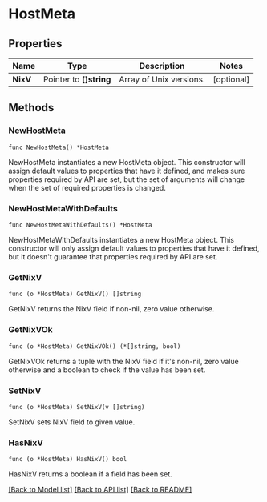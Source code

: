# HostMeta

## Properties

Name | Type | Description | Notes
---- | ---- | ----------- | ------
**NixV** | Pointer to **[]string** | Array of Unix versions. | [optional] 

## Methods

### NewHostMeta

`func NewHostMeta() *HostMeta`

NewHostMeta instantiates a new HostMeta object.
This constructor will assign default values to properties that have it defined,
and makes sure properties required by API are set, but the set of arguments
will change when the set of required properties is changed.

### NewHostMetaWithDefaults

`func NewHostMetaWithDefaults() *HostMeta`

NewHostMetaWithDefaults instantiates a new HostMeta object.
This constructor will only assign default values to properties that have it defined,
but it doesn't guarantee that properties required by API are set.

### GetNixV

`func (o *HostMeta) GetNixV() []string`

GetNixV returns the NixV field if non-nil, zero value otherwise.

### GetNixVOk

`func (o *HostMeta) GetNixVOk() (*[]string, bool)`

GetNixVOk returns a tuple with the NixV field if it's non-nil, zero value otherwise
and a boolean to check if the value has been set.

### SetNixV

`func (o *HostMeta) SetNixV(v []string)`

SetNixV sets NixV field to given value.

### HasNixV

`func (o *HostMeta) HasNixV() bool`

HasNixV returns a boolean if a field has been set.


[[Back to Model list]](../README.md#documentation-for-models) [[Back to API list]](../README.md#documentation-for-api-endpoints) [[Back to README]](../README.md)


